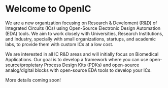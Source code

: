 # Welcome to OpenIC

We are a new organization focusing on Research & Develoment (R&D) of Integrated Circuits (ICs) using Open-Source Electronic Design Automation (EDA) tools. We aim to work closely with Universities, Research Institutions, and Industry, specially with small organizations, startups, and academic labs, to provide them with custom ICs at a low cost.

We are interested in all IC R&D areas and will initially focus on Biomedical Applications. Our goal is to develop a framework where you can use open-source/propietary Process Design Kits (PDKs) and open-source analog/digital blocks with open-source EDA tools to develop your ICs.

More details coming soon!